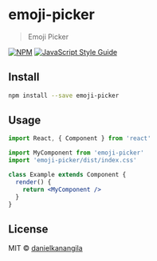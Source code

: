 # emoji-picker

> Emoji Picker

[![NPM](https://img.shields.io/npm/v/emoji-picker.svg)](https://www.npmjs.com/package/emoji-picker) [![JavaScript Style Guide](https://img.shields.io/badge/code_style-standard-brightgreen.svg)](https://standardjs.com)

## Install

```bash
npm install --save emoji-picker
```

## Usage

```jsx
import React, { Component } from 'react'

import MyComponent from 'emoji-picker'
import 'emoji-picker/dist/index.css'

class Example extends Component {
  render() {
    return <MyComponent />
  }
}
```

## License

MIT © [danielkanangila](https://github.com/danielkanangila)
